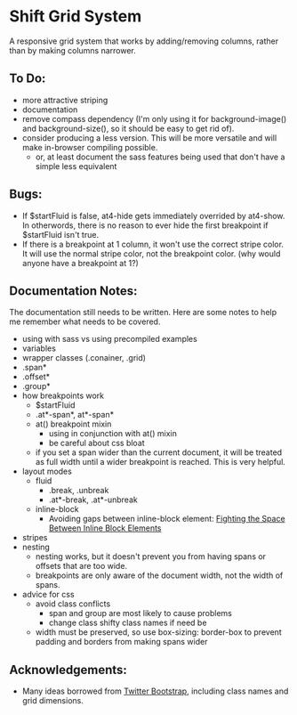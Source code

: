 Shift Grid System
=================

A responsive grid system that works by adding/removing columns, rather than by making columns narrower.


## To Do:

* more attractive striping
* documentation
* remove compass dependency (I'm only using it for background-image() and background-size(), so it should be easy to get rid of).
* consider producing a less version. This will be more versatile and will make in-browser compiling possible.
  * or, at least document the sass features being used that don't have a simple less equivalent


## Bugs:

* If $startFluid is false, at4-hide gets immediately overrided by at4-show. In otherwords, there is no reason to ever hide the first breakpoint if $startFluid isn't true.
* If there is a breakpoint at 1 column, it won't use the correct stripe color. It will use the normal stripe color, not the breakpoint color. (why would anyone have a breakpoint at 1?)


## Documentation Notes:

The documentation still needs to be written. Here are some notes to help me remember what needs to be covered.

* using with sass vs using precompiled examples
* variables
* wrapper classes (.conainer, .grid)
* .span*
* .offset*
* .group*
* how breakpoints work
  * $startFluid
  * .at*-span*, at*-span*
  * at() breakpoint mixin
    * using in conjunction with at() mixin
    * be careful about css bloat
  * if you set a span wider than the current document, it will be treated as full width until a wider breakpoint is reached. This is very helpful.
* layout modes
  * fluid
    * .break, .unbreak
    * .at*-break, .at*-unbreak
  * inline-block
    * Avoiding gaps between inline-block element: [Fighting the Space Between Inline Block Elements](http://css-tricks.com/fighting-the-space-between-inline-block-elements/)
* stripes
* nesting
  * nesting works, but it doesn't prevent you from having spans or offsets that are too wide.
  * breakpoints are only aware of the document width, not the width of spans.
* advice for css
  * avoid class conflicts
    * span and group are most likely to cause problems
    * change class shifty class names if need be
  * width must be preserved, so use box-sizing: border-box to prevent padding and borders from making spans wider



## Acknowledgements:

* Many ideas borrowed from [Twitter Bootstrap](http://twitter.github.com/bootstrap/), including class names and grid dimensions.
